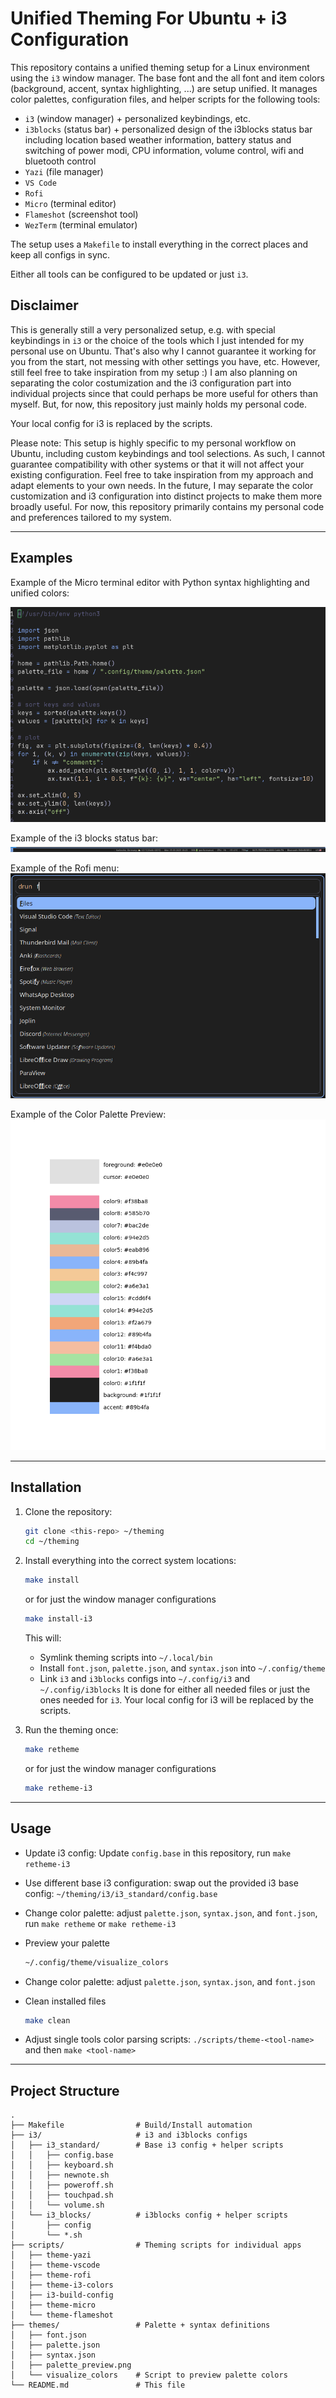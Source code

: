 # Unified Theming For Ubuntu + i3 Configuration

This repository contains a unified theming setup for a Linux environment using the `i3` window manager. The base font and the all font and item colors (background, accent, syntax highlighting, ...) are setup unified.
It manages color palettes, configuration files, and helper scripts for the following tools:

- `i3` (window manager) + personalized keybindings, etc.
- `i3blocks` (status bar) + personalized design of the i3blocks status bar including location based weather information, battery status and switching of power modi, CPU information, volume control, wifi and bluetooth control
- `Yazi` (file manager)
- `VS Code`
- `Rofi`
- `Micro` (terminal editor)
- `Flameshot` (screenshot tool)
- `WezTerm` (terminal emulator)

The setup uses a `Makefile` to install everything in the correct places and keep all configs in sync.

Either all tools can be configured to be updated or just `i3`.

## Disclaimer

This is generally still a very personalized setup, e.g. with special keybindings in `i3` or the choice of the tools which I just intended for my personal use on Ubuntu. That's also why I cannot guarantee it working for you from the start, not messing with other settings you have, etc. However, still feel free to take inspiration from my setup :) I am also planning on separating the color costumization and the i3 configuration part into individual projects since that could perhaps be more useful for others than myself. But, for now, this repository just mainly holds my personal code.

Your local config for i3 is replaced by the scripts.

Please note: This setup is highly specific to my personal workflow on Ubuntu, including custom keybindings and tool selections. As such, I cannot guarantee compatibility with other systems or that it will not affect your existing configuration. Feel free to take inspiration from my approach and adapt elements to your own needs. In the future, I may separate the color customization and i3 configuration into distinct projects to make them more broadly useful. For now, this repository primarily contains my personal code and preferences tailored to my system.


---

## Examples
Example of the Micro terminal editor with Python syntax highlighting and unified colors:

![Micro Editor - Python](themes/examples/python_example.png)

Example of the i3 blocks status bar:
![i3 Status Bar](themes/examples/i3bar_example.png)

Example of the Rofi menu:
![Rofi Menu](themes/examples/rofi_example.png)

Example of the Color Palette Preview: 
![Palette Preview](themes/examples/palette_preview.png)

---

## Installation

1. Clone the repository:
   ```bash
   git clone <this-repo> ~/theming
   cd ~/theming
   ```

2. Install everything into the correct system locations:
   ```bash
   make install
   ```
   or for just the window manager configurations
   ```bash
   make install-i3 
   ```

   This will:
   - Symlink theming scripts into `~/.local/bin`
   - Install `font.json`, `palette.json`, and `syntax.json` into `~/.config/theme`
   - Link `i3` and `i3blocks` configs into `~/.config/i3` and `~/.config/i3blocks`
   It is done for either all needed files or just the ones needed for `i3`.
   Your local config for i3 will be replaced by the scripts.

3. Run the theming once:
   ```bash
   make retheme
   ```
   or for just the window manager configurations
   ```bash
   make retheme-i3
   ```

---

## Usage

- Update i3 config: Update `config.base` in this repository, run `make retheme-i3`

- Use different base i3 configuration: swap out the provided i3 base config: `~/theming/i3/i3_standard/config.base`

- Change color palette: adjust `palette.json`, `syntax.json`, and `font.json`, run `make retheme` or `make retheme-i3`

- Preview your palette  
  ```bash
  ~/.config/theme/visualize_colors
  ```

- Change color palette: adjust `palette.json`, `syntax.json`, and `font.json`

- Clean installed files  
  ```bash
  make clean
  ```

- Adjust single tools color parsing scripts: `./scripts/theme-<tool-name>` and then `make <tool-name>`

---

## Project Structure

```
.
├── Makefile                # Build/Install automation
├── i3/                     # i3 and i3blocks configs
│   ├── i3_standard/        # Base i3 config + helper scripts
│   │   ├── config.base
│   │   ├── keyboard.sh
│   │   ├── newnote.sh
│   │   ├── poweroff.sh
│   │   ├── touchpad.sh
│   │   └── volume.sh
│   └── i3_blocks/          # i3blocks config + helper scripts
│       ├── config
│       └── *.sh
├── scripts/                # Theming scripts for individual apps
│   ├── theme-yazi
│   ├── theme-vscode
│   ├── theme-rofi
│   ├── theme-i3-colors
│   ├── i3-build-config
│   ├── theme-micro
│   └── theme-flameshot
├── themes/                 # Palette + syntax definitions
│   ├── font.json
│   ├── palette.json
│   ├── syntax.json
│   ├── palette_preview.png
│   └── visualize_colors    # Script to preview palette colors
└── README.md               # This file
```
